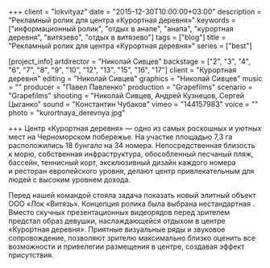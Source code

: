 +++
client = "lokvityaz"
date = "2015-12-30T10:00:00+03:00"
description = "Рекламный ролик для центра «Курортная деревня»"
keywords = ["информационный ролик", "отдых в анапе", "анапа", "курортная деревня", "витязево", "отдых в витязево"]
tags = ["blog"]
title = "Рекламный ролик для центра «Курортная деревня»"
series = ["best"]

[project_info]
  artdirector = "Николай Сивцев"
  backstage = ["2", "3", "4", "6", "7", "8", "9", "10", "12", "13", "15", "16", "17"]
  client = "Курортная деревня"
  editing = "Николай Сивцев"
  graphics = "Николай Сивцев"
  music = ""
  producer = "Павел Павленко"
  production = "Grapefilms"
  scenario = "Grapefilms"
  shooting = "Николай Сивцев, Андрей Кузнецов, Сергей Цыганко"
  sound = "Константин Чубаков"
  vimeo = "144157983"
  voice = ""
  photo = "kurortnaya_derevnya.jpg"

+++
Центр &laquo;Курортная деревня&raquo;&nbsp;&mdash; одно из&nbsp;самых роскошных и&nbsp;уютных мест на&nbsp;Черноморском побережье. На&nbsp;участке площадью 7,3&nbsp;га расположились 18&nbsp;бунгало на&nbsp;34&nbsp;номера. Непосредственная близость к&nbsp;морю, собственная инфраструктура, обособленный песчаный пляж, бассейн, теннисный корт, эксклюзивный дизайн каждого номера и&nbsp;ресторан европейского уровня, делают центр привлекательным для людей с&nbsp;высоким уровнем дохода. 

Перед нашей командой стояла задача показать новый элитный объект ООО &laquo;Лок &laquo;Витязь&raquo;. Концепция ролика была выбрана нестандартная . Вместо скучных презентационных видеорядов перед зрителем предстал образ девушки, наслаждающейся отдыхом в&nbsp;центре &laquo;Курортная деревня&raquo;. Приятные визуальные ряды и&nbsp;звуковое сопровождение, позволяют зрителю максимально близко оценить все возможности и&nbsp;привелегии размещения в&nbsp;центре, создавая эффект присутствия.